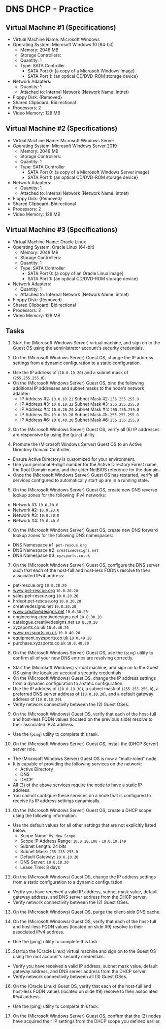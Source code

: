 # DNS DHCP - Practice

## Virtual Machine #1 (Specifications)

- Virtual Machine Name: Microsoft Windows
- Operating System: Microsoft Windows 10 (64-bit)
  - Memory: 2048 MB
  - Storage Controllers:
  - Quantity: 1
  - Type: SATA Controller
    - SATA Port 0: {a copy of a Microsoft Windows image}
    - SATA Port 1: {an optical CD/DVD-ROM storage device}
- Network Adapters:
  - Quantity: 1
  - Attached to: Internal Network (Network Name: intnet)
- Floppy Disk: {Removed}
- Shared Clipboard: Bidirectional
- Processors: 2
- Video Memory: 128 MB

## Virtual Machine #2 (Specifications)

- Virtual Machine Name: Microsoft Windows Server
- Operating System: Microsoft Windows Server 2019
  - Memory: 2048 MB
  - Storage Controllers:
  - Quantity: 1
  - Type: SATA Controller
    - SATA Port 0: {a copy of a Microsoft Windows Server image}
    - SATA Port 1: {an optical CD/DVD-ROM storage device}
- Network Adapters:
  - Quantity: 1
  - Attached to: Internal Network (Network Name: intnet)
- Floppy Disk: {Removed}
- Shared Clipboard: Bidirectional
- Processors: 2
- Video Memory: 128 MB

## Virtual Machine #3 (Specifications)

- Virtual Machine Name: Oracle Linux
- Operating System: Oracle Linux (64-bit)
  - Memory: 2048 MB
  - Storage Controllers:
  - Quantity: 1
  - Type: SATA Controller
    - SATA Port 0: {a copy of an Oracle Linux image}
    - SATA Port 1: {an optical CD/DVD-ROM storage device}
- Network Adapters:
  - Quantity: 1
  - Attached to: Internal Network (Network Name: intnet)
- Floppy Disk: {Removed}
- Shared Clipboard: Bidirectional
- Processors: 2
- Video Memory: 128 MB

## Tasks

1. Start the (Microsoft Windows Server) virtual machine, and sign on to the Guest OS using the administrator account's security credentials.

2. On the (Microsoft Windows Server) Guest OS, change the IP address settings from a dynamic configuration to a static configuration.

- Use the IP address of (`10.0.10.20`) and a subnet mask of (`255.255.255.0`).
- On the (Microsoft Windows Server) Guest OS, bind the following additional IP addresses and subnet masks to the node's network adapter:
  - IP Address #2: `10.0.10.21` Subnet Mask #2: `255.255.255.0`
  - IP Address #3: `10.0.10.22` Subnet Mask #3: `255.255.255.0`
  - IP Address #4: `10.0.20.20` Subnet Mask #4: `255.255.255.0`
  - IP Address #5: `10.0.30.20` Subnet Mask #5: `255.255.255.0`
  - IP Address #6: `10.0.40.20` Subnet Mask #6: `255.255.255.0`

3. On the (Microsoft Windows Server) Guest OS, verify all (6) IP addresses are responsive by using the (`ping`) utility.

4. Promote the (Microsoft Windows Server) Guest OS to an Active Directory Domain Controller.

- Ensure Active Directory is customized for your environment.
- Use your personal 9-digit number for the Active Directory Forest name, the Root Domain name, and the older NetBIOS reference for the domain.
- Once the (Microsoft Windows Server) Guest OS has restarted, verify all services configured to automatically start up are in a running state.

5. On the (Microsoft Windows Server) Guest OS, create new DNS reverse lookup zones for the following IPv4 networks:

- Network #1: `10.0.10.0`
- Network #2: `10.0.20.0`
- Network #3: `10.0.30.0`
- Network #4: `10.0.40.0`

6. On the (Microsoft Windows Server) Guest OS, create new DNS forward lookup zones for the following DNS namespaces:

- DNS Namespace #1: `pet-rescue.org`
- DNS Namespace #2: `creativedesigns.net`
- DNS Namespace #3: `xyzsports.co.uk`

7. On the (Microsoft Windows Server) Guest OS, configure the DNS server such that each of the host-full and host-less FQDNs resolve to their associated IPv4 address:

- pet-rescue.org `10.0.20.20`
- www.pet-rescue.org `10.0.20.20`
- sales.pet-rescue.org `10.0.20.20`
- hrdept.pet-rescue.org `10.0.20.20`
- creativedesigns.net `10.0.30.20`
- www.creativedesigns.net `10.0.30.20`
- engineering.creativedesigns.net `10.0.30.20`
- catalogue.creativedesigns.net `10.0.30.20`
- xyzsports.co.uk `10.0.40.20`
- www.xyzsports.co.uk `10.0.40.20`
- equipment.xyzsports.co.uk `10.0.40.20`
- purchase.xyzsports.co.uk `10.0.40.20`

8. On the (Microsoft Windows Server) Guest OS, use the (`ping`) utility to confirm all of your new DNS entries are resolving correctly.

- Start the (Microsoft Windows) virtual machine, and sign on to the Guest OS using the localuser account's security credentials.
- On the (Microsoft Windows) Guest OS, change the IP address settings from a dynamic configuration to a static configuration.
- Use the IP address of (`10.0.10.30`), a subnet mask of (`255.255.255.0`), a preferred DNS server address of (`10.0.10.20`), and a default gateway address of (`10.0.10.20`).
- Verify network connectivity between the (2) Guest OSes.

9. On the (Microsoft Windows) Guest OS, verify that each of the host-full and host-less FQDN values (located on the previous slide) resolve to their associated IPv4 address.

- Use the (`ping`) utility to complete this task.

10. On the (Microsoft Windows Server) Guest OS, install the (DHCP Server) server role.

- The (Microsoft Windows Server) Guest OS is now a "multi-roled" node.
- It is capable of providing the following services on the network:
  - Active Directory
  - DNS
  - DHCP
- All (3) of the above services require the node to have a static IP address.
- You cannot configure these services on a node that is configured to receive its IP address settings dynamically.

11. On the (Microsoft Windows Server) Guest OS, create a DHCP scope using the following information.

- Use the default values for all other settings that are not explicitly listed below:
  - Scope Name: `My New Scope`
  - Scope IP Address Range: `10.0.10.100` - `10.0.10.149`
  - Subnet Length: 24 bits
  - Subnet Mask: `255.255.255.0`
  - Default Gateway: `10.0.10.20`
  - DNS Server: `10.0.10.20`
  - Lease Time: 8 days

12. On the (Microsoft Windows) Guest OS, change the IP address settings from a static configuration to a dynamic configuration.

- Verify you have received a valid IP address, subnet mask value, default gateway address, and DNS server address from the DHCP server.
- Verify network connectivity between the (2) Guest OSes.

13. On the (Microsoft Windows) Guest OS, purge the client-side DNS cache.

14. On the (Microsoft Windows) Guest OS, verify that each of the host-full and host-less FQDN values (located on slide #9) resolve to their associated IPv4 address.

- Use the (ping) utility to complete this task.

15. Startup the (Oracle Linux) virtual machine and sign on to the Guest OS using the root account's security credentials.

- Verify you have received a valid IP address, subnet mask value, default gateway address, and DNS server address from the DHCP server.
- Verify network connectivity between all (3) Guest OSes.

16. On the (Oracle Linux) Guest OS, verify that each of the host-full and host-less FQDN values (located on slide #9) resolve to their associated IPv4 address.

- Use the (ping) utility to complete this task.

17. On the (Microsoft Windows Server) Guest OS, confirm that the (2) nodes have acquired their IP settings from the DHCP scope you defined earlier.

